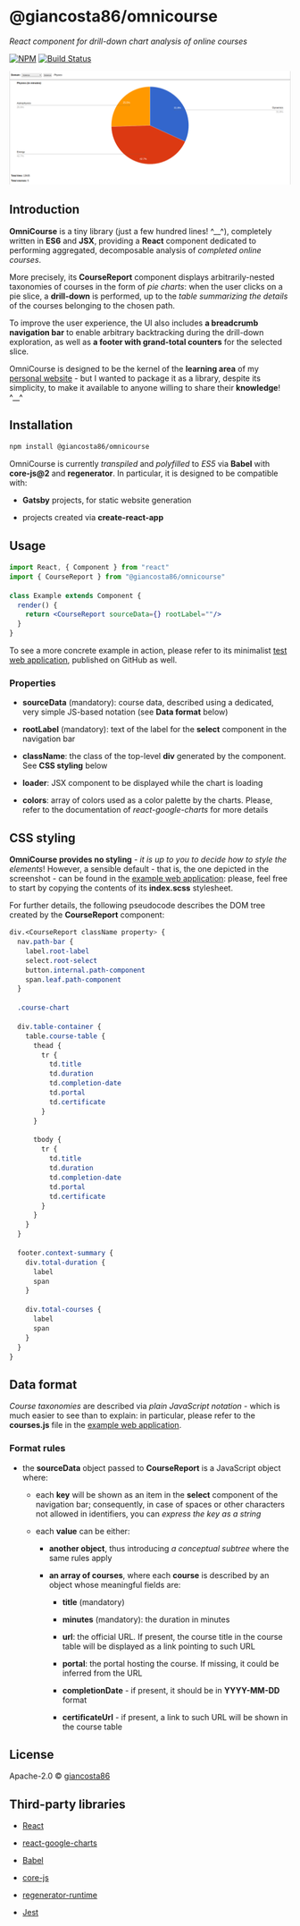 # @giancosta86/omnicourse

_React component for drill-down chart analysis of online courses_

[![NPM](https://img.shields.io/npm/v/@giancosta86/omnicourse.svg)](https://www.npmjs.com/package/@giancosta86/omnicourse) [![Build Status](https://travis-ci.org/giancosta86/OmniCourse.svg?branch=master)](https://travis-ci.org/giancosta86/OmniCourse)

![Screenshot](Screenshot.png)

## Introduction

**OmniCourse** is a tiny library (just a few hundred lines! ^\_\_^), completely written in **ES6** and **JSX**, providing a **React** component dedicated to performing aggregated, decomposable analysis of _completed online courses_.

More precisely, its **CourseReport** component displays arbitrarily-nested taxonomies of courses in the form of _pie charts_: when the user clicks on a pie slice, a **drill-down** is performed, up to the _table summarizing the details_ of the courses belonging to the chosen path.

To improve the user experience, the UI also includes **a breadcrumb navigation bar** to enable arbitrary backtracking during the drill-down exploration, as well as **a footer with grand-total counters** for the selected slice.

OmniCourse is designed to be the kernel of the **learning area** of my [personal website](https://gianlucacosta.info/) - but I wanted to package it as a library, despite its simplicity, to make it available to anyone willing to share their **knowledge**! ^\_\_^

## Installation

```bash
npm install @giancosta86/omnicourse
```

OmniCourse is currently _transpiled_ and _polyfilled_ to _ES5_ via **Babel** with **core-js@2** and **regenerator**. In particular, it is designed to be compatible with:

- **Gatsby** projects, for static website generation

- projects created via **create-react-app**

## Usage

```jsx
import React, { Component } from "react"
import { CourseReport } from "@giancosta86/omnicourse"

class Example extends Component {
  render() {
    return <CourseReport sourceData={} rootLabel=""/>
  }
}
```

To see a more concrete example in action, please refer to its minimalist [test web application](https://github.com/giancosta86/OmniCourse-Test/), published on GitHub as well.

### Properties

- **sourceData** (mandatory): course data, described using a dedicated, very simple JS-based notation (see **Data format** below)

- **rootLabel** (mandatory): text of the label for the **select** component in the navigation bar

- **className**: the class of the top-level **div** generated by the component. See **CSS styling** below

- **loader**: JSX component to be displayed while the chart is loading

- **colors**: array of colors used as a color palette by the charts. Please, refer to the documentation of _react-google-charts_ for more details

## CSS styling

**OmniCourse provides no styling** - _it is up to you to decide how to style the elements_! However, a sensible default - that is, the one depicted in the screenshot - can be found in the [example web application](https://github.com/giancosta86/OmniCourse-Test/): please, feel free to start by copying the contents of its **index.scss** stylesheet.

For further details, the following pseudocode describes the DOM tree created by the **CourseReport** component:

```scss
div.<CourseReport className property> {
  nav.path-bar {
    label.root-label
    select.root-select
    button.internal.path-component
    span.leaf.path-component
  }

  .course-chart

  div.table-container {
    table.course-table {
      thead {
        tr {
          td.title
          td.duration
          td.completion-date
          td.portal
          td.certificate
        }
      }

      tbody {
        tr {
          td.title
          td.duration
          td.completion-date
          td.portal
          td.certificate
        }
      }
    }
  }

  footer.context-summary {
    div.total-duration {
      label
      span
    }

    div.total-courses {
      label
      span
    }
  }
}
```

## Data format

_Course taxonomies_ are described via _plain JavaScript notation_ - which is much easier to see than to explain: in particular, please refer to the **courses.js** file in the [example web application](https://github.com/giancosta86/OmniCourse-Test/).

### Format rules

- the **sourceData** object passed to **CourseReport** is a JavaScript object where:

  - each **key** will be shown as an item in the **select** component of the navigation bar; consequently, in case of spaces or other characters not allowed in identifiers, you can _express the key as a string_

  * each **value** can be either:

    - **another object**, thus introducing _a conceptual subtree_ where the same rules apply

    - **an array of courses**, where each **course** is described by an object whose meaningful fields are:

      - **title** (mandatory)

      - **minutes** (mandatory): the duration in minutes

      - **url**: the official URL. If present, the course title in the course table will be displayed as a link pointing to such URL

      - **portal**: the portal hosting the course. If missing, it could be inferred from the URL

      - **completionDate** - if present, it should be in **YYYY-MM-DD** format

      - **certificateUrl** - if present, a link to such URL will be shown in the course table

## License

Apache-2.0 © [giancosta86](https://github.com/giancosta86)

## Third-party libraries

- [React](https://reactjs.org/)

- [react-google-charts](https://github.com/RakanNimer/react-google-charts)

- [Babel](https://babeljs.io/)

- [core-js](https://github.com/zloirock/core-js)

- [regenerator-runtime](https://github.com/facebook/regenerator/tree/master/packages/regenerator-runtime)

- [Jest](https://jestjs.io/)

